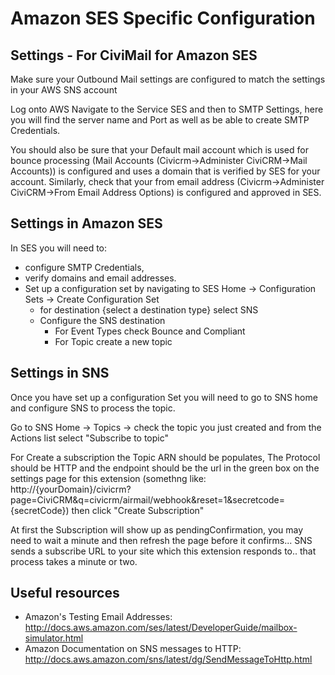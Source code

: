 # Amazon SES Specific Configuration
## Settings - For CiviMail for Amazon SES

Make sure your Outbound Mail settings are configured to match the settings in your AWS SNS account

Log onto AWS Navigate to the Service SES and then to SMTP Settings, here you will find the server name and Port as well as be able to create SMTP Credentials.

You should also be sure that your Default mail account which is used for bounce processing (Mail Accounts (Civicrm->Administer CiviCRM->Mail Accounts)) is configured and uses a domain that is verified by SES for your account. Similarly, check that your from email address (Civicrm->Administer CiviCRM->From Email Address Options) is configured and approved in SES.

## Settings in Amazon SES

In SES you will need to:

+ configure SMTP Credentials,
+ verify domains and email addresses.
+ Set up a configuration set by navigating to SES Home -> Configuration Sets -> Create Configuration Set
  - for destination {select a destination type} select SNS  
  - Configure the SNS destination  
    - For Event Types check Bounce and Compliant  
    - For Topic create a new topic  

## Settings in SNS
Once you have set up a configuration Set you will need to go to SNS home and configure SNS to process the topic.

Go to SNS Home -> Topics -> check the topic you just created and from the Actions list select "Subscribe to topic"

For Create a subscription the Topic ARN should be populates, The Protocol should be HTTP and the endpoint should be the url in the green box on the settings page for this extension (somethng like: http://{yourDomain}/civicrm?page=CiviCRM&q=civicrm/airmail/webhook&reset=1&secretcode={secretCode}) then click "Create Subscription"

At first the Subscription will show up as pendingConfirmation, you may need to wait a minute and then refresh the page before it confirms... SNS sends a subscribe URL to your site which this extension responds to.. that process takes a minute or two.

## Useful resources
+ Amazon's Testing Email Addresses: http://docs.aws.amazon.com/ses/latest/DeveloperGuide/mailbox-simulator.html
+ Amazon Documentation on SNS messages to HTTP: http://docs.aws.amazon.com/sns/latest/dg/SendMessageToHttp.html
